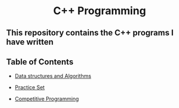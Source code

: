 <div align="center">

# C++ Programming

</div>

## This repository contains the C++ programs I have written

## Table of Contents

- [Data structures and Algorithms](./1.%20Data%20structures%20and%20Algorithms/data-structures-and-algorithms)

- [Practice Set](./2.%20Practice%20Set/)

- [Competitive Programming](./3.%20CP/)
